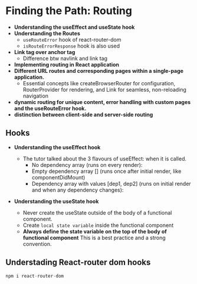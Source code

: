 # Finding the Path: Routing

- **Understanding the useEffect and useState hook**
- **Understanding the Routes**
  - `useRouteError` hook of react-router-dom
  - `isRouteErrorResponse` hook is also used
- **Link tag over anchor tag**
  - Difference btw navlink and link tag
- **Implementing routing in React application**
- **Different URL routes and corresponding pages within a single-page application.**
  - Essential concepts like createBrowserRouter for configuration, RouterProvider for rendering, and Link for seamless, non-reloading navigation
- **dynamic routing for unique content, error handling with custom pages and the useRouteError hook.**
- **distinction between client-side and server-side routing**

## Hooks

- **Understanding the useEffect hook**

  - The tutor talked about the 3 flavours of useEffect: when it is called.
    - No dependency array (runs on every render):
    - Empty dependency array [] (runs once after initial render, like componentDidMount)
    - Dependency array with values [dep1, dep2] (runs on initial render and when any dependency changes):

- **Understanding the useState hook**
  - Never create the useState outside of the body of a functional component.
  - Create `local state variable` inside the functional component
  - **Always define the state variable on the top of the body of functional component** This is a best practice and a strong convention.

## Understading React-router dom hooks

```jsx
npm i react-router-dom
```
